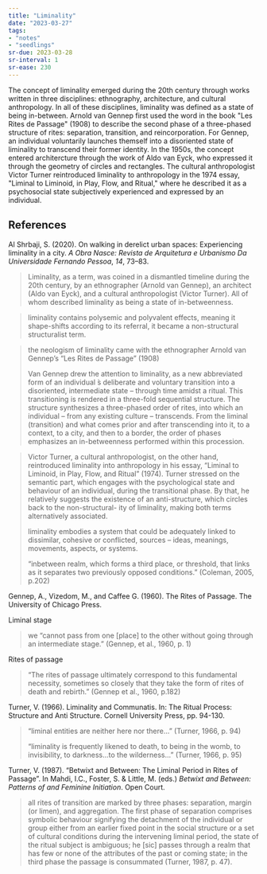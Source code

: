 ```yaml
---
title: "Liminality"
date: "2023-03-27"
tags:
- "notes"
- "seedlings"
sr-due: 2023-03-28
sr-interval: 1
sr-ease: 230
---
```


The concept of liminality emerged during the 20th century through works written in three disciplines: ethnography, architecture, and cultural anthropology. In all of these disciplines, liminality was defined as a state of being in-between. Arnold van Gennep first used the word in the book "Les Rites de Passage" (1908) to describe the second phase of a three-phased structure of rites: separation, transition, and reincorporation. For Gennep, an individual voluntarily launches themself into a disoriented state of liminality to transcend their former identity. In the 1950s, the concept entered architercture through the work of Aldo van Eyck, who expressed it through the geometry of circles and rectangles. The cultural anthropologist Victor Turner reintroduced liminality to anthropology in the 1974 essay, "Liminal to Liminoid, in Play, Flow, and Ritual," where he described it as a psychosocial state subjectively experienced and expressed by an individual.

## References

Al Shrbaji, S. (2020). On walking in derelict urban spaces: Experiencing liminality in a city. _A Obra Nasce: Revista de Arquitetura e Urbanismo Da Universidade Fernando Pessoa_, _14_, 73–83.

>Liminality, as a term, was coined in a dismantled timeline during the 20th century, by an ethnographer (Arnold van Gennep), an architect (Aldo van Eyck), and a cultural anthropologist (Victor Turner). All of whom described liminality as being a state of in-betweenness.

>liminality contains polysemic and polyvalent effects, meaning it shape-shifts according to its referral, it became a non-structural structuralist term.

>the neologism of liminality came with the ethnographer Arnold van Gennep’s “Les Rites de Passage” (1908)
>
>Van Gennep drew the attention to liminality, as a new abbreviated form of an individual ́s deliberate and voluntary transition into a disoriented, intermediate state – through time amidst a ritual. This transitioning is rendered in a three-fold sequential structure. The structure synthesizes a three-phased order of rites, into which an individual – from any existing culture – transcends. From the liminal (transition) and what comes prior and after transcending into it, to a context, to a city, and then to a border, the order of phases emphasizes an in-betweenness performed within this procession.

>Victor Turner, a cultural anthropologist, on the other hand, reintroduced liminality into anthropology in his essay, “Liminal to Liminoid, in Play, Flow, and Ritual” (1974). Turner stressed on the semantic part, which engages with the psychological state and behaviour of an individual, during the transitional phase. By that, he relatively suggests the existence of an anti-structure, which circles back to the non-structural- ity of liminality, making both terms alternatively associated.
>
>liminality embodies a system that could be adequately linked to dissimilar, cohesive or conflicted, sources – ideas, meanings, movements, aspects, or systems.
>
>“inbetween realm, which forms a third place, or threshold, that links as it separates two previously opposed conditions.” (Coleman, 2005, p.202)

Gennep, A., Vizedom, M., and Caffee G. (1960). The Rites of Passage. The University of Chicago Press.

Liminal stage

>we “cannot pass from one [place] to the other without going through an intermediate stage.” (Gennep, et al., 1960, p. 1) 

Rites of passage

>“The rites of passage ultimately correspond to this fundamental necessity, sometimes so closely that they take the form of rites of death and rebirth.” (Gennep et al., 1960, p.182)

Turner, V. (1966). Liminality and Communatis. In: The Ritual Process: Structure and Anti Structure. Cornell University Press, pp. 94-130.

>“liminal entities are neither here nor there...” (Turner, 1966, p. 94)
>
>“liminality is frequently likened to death, to being in the womb, to invisibility, to darkness...to the wilderness...” (Turner, 1966, p. 95)

Turner, V. (1987). “Betwixt and Between: The Liminal Period in Rites of Passage”. In Mahdi, I.C., Foster, S. & Little, M. (eds.) _Betwixt and Between: Patterns of and Feminine Initiation_. Open Court.

>all rites of transition are marked by three phases: separation, margin (or limen), and aggregation. The first phase of separation comprises symbolic behaviour signifying the detachment of the individual or group either from an earlier fixed point in the social structure or a set of cultural conditions during the intervening liminal period, the state of the ritual subject is ambiguous; he [sic] passes through a realm that has few or none of the attributes of the past or coming state; in the third phase the passage is consummated (Turner, 1987, p. 47).

